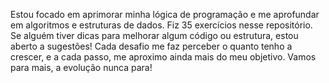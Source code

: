 Estou focado em aprimorar minha lógica de programação e me aprofundar em algoritmos e estruturas de dados. Fiz 35 exercícios nesse repositório. Se alguém tiver dicas para melhorar algum código ou estrutura, estou aberto a sugestões! Cada desafio me faz perceber o quanto tenho a crescer, e a cada passo, me aproximo ainda mais do meu objetivo. Vamos para mais, a evolução nunca para!







